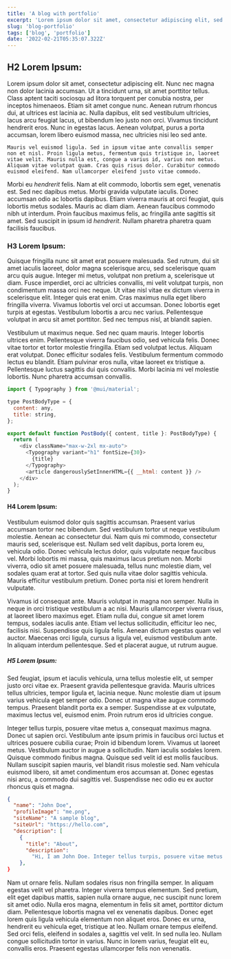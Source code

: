 ```yaml
---
title: 'A blog with portfolio'
excerpt: 'Lorem ipsum dolor sit amet, consectetur adipiscing elit, sed do eiusmod tempor incididunt ut labore et dolore magna aliqua.'
slug: 'blog-portfolio'
tags: ['blog', 'portfolio']
date: '2022-02-21T05:35:07.322Z'
---
```


## H2 Lorem Ipsum:

Lorem ipsum dolor sit amet, consectetur adipiscing elit. Nunc nec magna non dolor lacinia accumsan. Ut a tincidunt urna, sit amet porttitor tellus. Class aptent taciti sociosqu ad litora torquent per conubia nostra, per inceptos himenaeos. Etiam sit amet congue nunc. Aenean rutrum rhoncus dui, at ultrices est lacinia ac. Nulla dapibus, elit sed vestibulum ultricies, lacus arcu feugiat lacus, ut bibendum leo justo non orci. Vivamus tincidunt hendrerit eros. Nunc in egestas lacus. Aenean volutpat, purus a porta accumsan, lorem libero euismod massa, nec ultricies nisi leo sed ante.

```
Mauris vel euismod ligula. Sed in ipsum vitae ante convallis semper non et nisl. Proin ligula metus, fermentum quis tristique in, laoreet vitae velit. Mauris nulla est, congue a varius id, varius non metus. Aliquam vitae volutpat quam. Cras quis risus dolor. Curabitur commodo euismod eleifend. Nam ullamcorper eleifend justo vitae commodo.
```

Morbi eu _hendrerit_ felis. Nam at elit commodo, lobortis sem eget, venenatis est. Sed nec dapibus metus. Morbi gravida vulputate iaculis. Donec accumsan odio ac lobortis dapibus. Etiam viverra mauris at orci feugiat, quis lobortis metus sodales. Mauris ac diam diam. Aenean faucibus commodo nibh ut interdum. Proin faucibus maximus felis, ac fringilla ante sagittis sit amet. Sed suscipit in ipsum id _hendrerit_. Nullam pharetra pharetra quam facilisis faucibus.

### H3 Lorem Ipsum:

Quisque fringilla nunc sit amet erat posuere malesuada. Sed rutrum, dui sit amet iaculis laoreet, dolor magna scelerisque arcu, sed scelerisque quam arcu quis augue. Integer mi metus, volutpat non pretium a, scelerisque ut diam. Fusce imperdiet, orci ac ultricies convallis, mi velit volutpat turpis, non condimentum massa orci nec neque. Ut vitae nisl vitae ex dictum viverra in scelerisque elit. Integer quis erat enim. Cras maximus nulla eget libero fringilla viverra. Vivamus lobortis vel orci ut accumsan. Donec lobortis eget turpis at egestas. Vestibulum lobortis a arcu nec varius. Pellentesque volutpat in arcu sit amet porttitor. Sed nec tempus nisl, at blandit sapien.

Vestibulum ut maximus neque. Sed nec quam mauris. Integer lobortis ultrices enim. Pellentesque viverra faucibus odio, sed vehicula felis. Donec vitae tortor et tortor molestie fringilla. Etiam sed volutpat lectus. Aliquam erat volutpat. Donec efficitur sodales felis. Vestibulum fermentum commodo lectus eu blandit. Etiam pulvinar eros nulla, vitae laoreet ex tristique a. Pellentesque luctus sagittis dui quis convallis. Morbi lacinia mi vel molestie lobortis. Nunc pharetra accumsan convallis.

```js
import { Typography } from '@mui/material';

type PostBodyType = {
  content: any,
  title: string,
};

export default function PostBody({ content, title }: PostBodyType) {
  return (
    <div className="max-w-2xl mx-auto">
      <Typography variant="h1" fontSize={30}>
        {title}
      </Typography>
      <article dangerouslySetInnerHTML={{ __html: content }} />
    </div>
  );
}
```

#### H4 Lorem Ipsum:

Vestibulum euismod dolor quis sagittis accumsan. Praesent varius accumsan tortor nec bibendum. Sed vestibulum tortor ut neque vestibulum molestie. Aenean ac consectetur dui. Nam quis mi commodo, consectetur mauris sed, scelerisque est. Nullam sed velit dapibus, porta lorem eu, vehicula odio. Donec vehicula lectus dolor, quis vulputate neque faucibus vel. Morbi lobortis mi massa, quis maximus lacus pretium non. Morbi viverra, odio sit amet posuere malesuada, tellus nunc molestie diam, vel sodales quam erat at tortor. Sed quis nulla vitae dolor sagittis vehicula. Mauris efficitur vestibulum pretium. Donec porta nisi et lorem hendrerit vulputate.

Vivamus id consequat ante. Mauris volutpat in magna non semper. Nulla in neque in orci tristique vestibulum a ac nisi. Mauris ullamcorper viverra risus, at laoreet libero maximus eget. Etiam nulla dui, congue sit amet lorem tempus, sodales iaculis ante. Etiam vel lectus sollicitudin, efficitur leo nec, facilisis nisi. Suspendisse quis ligula felis. Aenean dictum egestas quam vel auctor. Maecenas orci ligula, cursus a ligula vel, euismod vestibulum ante. In aliquam interdum pellentesque. Sed et placerat augue, ut rutrum augue.

##### H5 Lorem Ipsum:

Sed feugiat, ipsum et iaculis vehicula, urna tellus molestie elit, ut semper justo orci vitae ex. Praesent gravida pellentesque gravida. Mauris ultrices tellus ultricies, tempor ligula et, lacinia neque. Nunc molestie diam ut ipsum varius vehicula eget semper odio. Donec ut magna vitae augue commodo tempus. Praesent blandit porta ex a semper. Suspendisse at ex vulputate, maximus lectus vel, euismod enim. Proin rutrum eros id ultricies congue.

Integer tellus turpis, posuere vitae metus a, consequat maximus magna. Donec ut sapien orci. Vestibulum ante ipsum primis in faucibus orci luctus et ultrices posuere cubilia curae; Proin id bibendum lorem. Vivamus ut laoreet metus. Vestibulum auctor in augue a sollicitudin. Nam iaculis sodales lorem. Quisque commodo finibus magna. Quisque sed velit id est mollis faucibus. Nullam suscipit sapien mauris, vel blandit risus molestie sed. Nam vehicula euismod libero, sit amet condimentum eros accumsan at. Donec egestas nisi arcu, a commodo dui sagittis vel. Suspendisse nec odio eu ex auctor rhoncus quis et magna.

```json
{
  "name": "John Doe",
  "profileImage": "me.png",
  "siteName": "A sample blog",
  "siteUrl": "https://hello.com",
  "description": [
    {
      "title": "About",
      "description":
        "Hi, I am John Doe. Integer tellus turpis, posuere vitae metus a, consequat maximus magna. Donec ut sapien orci. Vestibulum ante ipsum primis in faucibus orci."
    },
}
```

Nam ut ornare felis. Nullam sodales risus non fringilla semper. In aliquam egestas velit vel pharetra. Integer viverra tempus elementum. Sed pretium, elit eget dapibus mattis, sapien nulla ornare augue, nec suscipit nunc lorem sit amet odio. Nulla eros magna, elementum in felis sit amet, porttitor dictum diam. Pellentesque lobortis magna vel ex venenatis dapibus. Donec eget lorem quis ligula vehicula elementum non aliquet eros. Donec ex urna, hendrerit eu vehicula eget, tristique at leo. Nullam ornare tempus eleifend. Sed orci felis, eleifend in sodales a, sagittis vel velit. In sed nulla leo. Nullam congue sollicitudin tortor in varius. Nunc in lorem varius, feugiat elit eu, convallis eros. Praesent egestas ullamcorper felis non venenatis.
